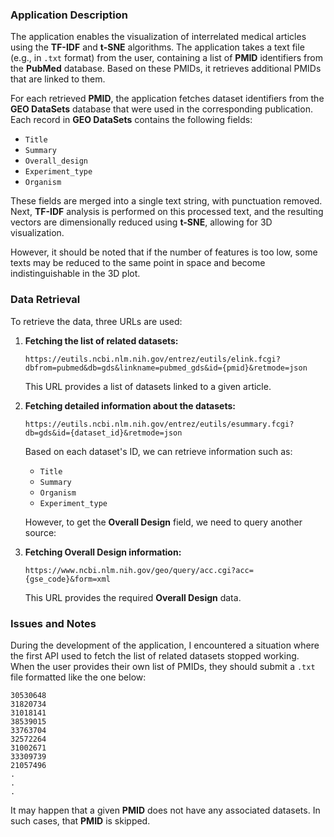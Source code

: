 ### Application Description

The application enables the visualization of interrelated medical articles using the **TF-IDF** and **t-SNE** algorithms. The application takes a text file (e.g., in `.txt` format) from the user, containing a list of **PMID** identifiers from the **PubMed** database. Based on these PMIDs, it retrieves additional PMIDs that are linked to them.

For each retrieved **PMID**, the application fetches dataset identifiers from the **GEO DataSets** database that were used in the corresponding publication. Each record in **GEO DataSets** contains the following fields:

- `Title`  
- `Summary`  
- `Overall_design`  
- `Experiment_type`  
- `Organism`  

These fields are merged into a single text string, with punctuation removed. Next, **TF-IDF** analysis is performed on this processed text, and the resulting vectors are dimensionally reduced using **t-SNE**, allowing for 3D visualization. 

However, it should be noted that if the number of features is too low, some texts may be reduced to the same point in space and become indistinguishable in the 3D plot.

### Data Retrieval

To retrieve the data, three URLs are used:

1. **Fetching the list of related datasets:**

   `https://eutils.ncbi.nlm.nih.gov/entrez/eutils/elink.fcgi?dbfrom=pubmed&db=gds&linkname=pubmed_gds&id={pmid}&retmode=json`

   This URL provides a list of datasets linked to a given article.

2. **Fetching detailed information about the datasets:**

   `https://eutils.ncbi.nlm.nih.gov/entrez/eutils/esummary.fcgi?db=gds&id={dataset_id}&retmode=json`

   Based on each dataset's ID, we can retrieve information such as:
   - `Title`
   - `Summary`
   - `Organism`
   - `Experiment_type`
   
   However, to get the **Overall Design** field, we need to query another source:

3. **Fetching Overall Design information:**

   `https://www.ncbi.nlm.nih.gov/geo/query/acc.cgi?acc={gse_code}&form=xml`

   This URL provides the required **Overall Design** data.

### Issues and Notes

During the development of the application, I encountered a situation where the first API used to fetch the list of related datasets stopped working. When the user provides their own list of PMIDs, they should submit a `.txt` file formatted like the one below:

```text
30530648
31820734
31018141
38539015
33763704
32572264
31002671
33309739
21057496
.
.
.
```
It may happen that a given **PMID** does not have any associated datasets. In such cases, that **PMID** is skipped.